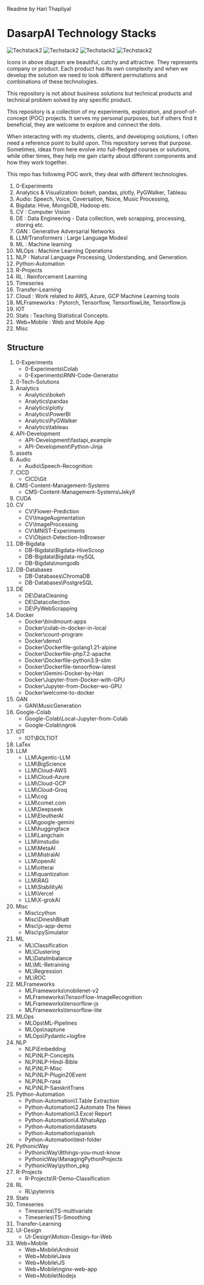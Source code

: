 Readme by Hari Thapliyal

# DasarpAI Technology Stacks

![Techstack2](/assets/Techstack1.webp)
![Techstack2](/assets/Techstack2.png)
![Techstack2](/assets/Techstack3.png)
![Techstack2](/assets/Techstack4.png)


Icons in above diagram are beautiful, catchy and attractive. They represents company or product. Each product has its own complexity and when we develop the solution we need to look different permutations and combinations of these technologies.

This repository is not about business solutions but technical products and technical problem solved by any specific product.

This repository is a collection of my experiments, exploration, and proof-of-concept (POC) projects. It serves my personal purposes, but if others find it beneficial, they are welcome to explore and connect the dots.

When interacting with my students, clients, and developing solutions, I often need a reference point to build upon. This repository serves that purpose. Sometimes, ideas from here evolve into full-fledged courses or solutions, while other times, they help me gain clarity about different components and how they work together.

This repo has following POC work, they deal with different technologies.

1. 0-Experiments
1. Analytics & Visualization: bokeh, pandas, plotly, PyGWalker, Tableau
1. Audio: Speech, Voice, Coversation, Noice, Music Processing,
1. Bigdata: Hive, MongoDB, Hadoop etc.
1. CV : Computer Vision
1. DE : Data Engineering - Data collection, web scrapping, processing, storing etc.
1. GAN : Generative Adversarial Networks
1. LLM/Transformers : Large Language Modesl
1. ML : Machine learning
1. MLOps : Machine Learning Operations
1. NLP : Natural Language Processing, Understanding, and Generation.
1. Python-Automation
1. R-Projects
1. RL : Reinforcement Learning
1. Timeseries
1. Transfer-Learning
1. Cloud : Work related to AWS, Azure, GCP Machine Learning tools
1. MLFrameworks : Pytorch, Tensorflow, TensorflowLite, Tensorflow.js
1. IOT 
1. Stats : Teaching Statistical Concepts.
1. Web+Mobile : Web and Mobile App
1. Misc

## Structure 
1. 0-Experiments
   -  0-Experiments\Colab
   -  0-Experiments\RNN-Code-Generator
1. 0-Tech-Solutions
1. Analytics
   -  Analytics\bokeh
   -  Analytics\pandas
   -  Analytics\plotly
   -  Analytics\PowerBI
   -  Analytics\PyGWalker
   -  Analytics\tableau
1. API-Development
   -  API-Development\fastapi_example
   -  API-Development\Python-Jinja
1. assets
1. Audio
   -  Audio\Speech-Recognition
1. CICD
   -  CICD\Git
1. CMS-Content-Management-Systems
   -  CMS-Content-Management-Systems\Jekyll
1. CUDA
1. CV
   -  CV\Flower-Prediction
   -  CV\ImageAugmentation
   -  CV\ImageProcessing
   -  CV\MNIST-Experiments
   -  CV\Object-Detection-InBrowser
1. DB-Bigdata
   -  DB-Bigdata\Bigdata-HiveScoop
   -  DB-Bigdata\Bigdata-mySQL
   -  DB-Bigdata\mongodb
1. DB-Databases
   -  DB-Databases\ChromaDB
   -  DB-Databases\PostgreSQL
1. DE
   -  DE\DataCleaning
   -  DE\Datacollection
   -  DE\PyWebScrapping
1. Docker
   -  Docker\bindmount-apps
   -  Docker\colab-in-docker-in-local
   -  Docker\count-program
   -  Docker\demo1
   -  Docker\Dockerfile-golang1.21-alpine
   -  Docker\Dockerfile-php7.2-apache
   -  Docker\Dockerfile-python3.9-slim
   -  Docker\Dockerfile-tensorflow-latest
   -  Docker\Gemini-Docker-by-Hari
   -  Docker\Jupyter-from-Docker-with-GPU
   -  Docker\Jupyter-from-Docker-wo-GPU
   -  Docker\welcome-to-docker
1. GAN
   -  GAN\MusicGeneration
1. Google-Colab
   -  Google-Colab\Local-Jupyter-from-Colab
   -  Google-Colab\ngrok
1. IOT
   -  IOT\BOLTIOT
1. LaTex
1. LLM
   -  LLM\Agentic-LLM
   -  LLM\BigScience
   -  LLM\Cloud-AWS
   -  LLM\Cloud-Azure
   -  LLM\Cloud-GCP
   -  LLM\Cloud-Groq
   -  LLM\cog
   -  LLM\comet.com
   -  LLM\Deepseek
   -  LLM\EleutherAI
   -  LLM\google-gemini
   -  LLM\huggingface
   -  LLM\Langchain
   -  LLM\lmstudio
   -  LLM\MetaAI
   -  LLM\MistralAI
   -  LLM\openAI
   -  LLM\otterai
   -  LLM\quantization
   -  LLM\RAG
   -  LLM\StabilityAI
   -  LLM\Vercel
   -  LLM\X-grokAI
1. Misc
   -  Misc\cython
   -  Misc\DineshBhatt
   -  Misc\js-app-demo
   -  Misc\pySimulator
1. ML
   -  ML\Classification
   -  ML\Clustering
   -  ML\DataImbalance
   -  ML\ML-Retraining
   -  ML\Regression
   -  ML\ROC
1. MLFrameworks
   -  MLFrameworks\mobilenet-v2
   -  MLFrameworks\TensorFlow-ImageRecognition
   -  MLFrameworks\tensorflow-js
   -  MLFrameworks\tensorflow-lite
1. MLOps
   -  MLOps\ML-Pipelines
   -  MLOps\naptune
   -  MLOps\Pydantic+logfire
1. NLP
   -  NLP\Embedding
   -  NLP\NLP-Concepts
   -  NLP\NLP-Hindi-Bible
   -  NLP\NLP-Misc
   -  NLP\NLP-Plugin20Event
   -  NLP\NLP-rasa
   -  NLP\NLP-SanskritTrans
1. Python-Automation
   -  Python-Automation\1.Table Extraction
   -  Python-Automation\2.Automate The News
   -  Python-Automation\3.Excel Report
   -  Python-Automation\4.WhatsApp
   -  Python-Automation\datasets
   -  Python-Automation\spanish
   -  Python-Automation\test-folder
1. PythonicWay
   -  PythonicWay\8things-you-must-know
   -  PythonicWay\ManagingPythonProjects
   -  PythonicWay\python_pkg
1. R-Projects
   -  R-Projects\R-Demo-Classification
1. RL
   -  RL\pytennis
1. Stats
1. Timeseries
   -  Timeseries\TS-multivariate
   -  Timeseries\TS-Smoothing
1. Transfer-Learning
1. UI-Design
   -  UI-Design\Motion-Design-for-Web
1. Web+Mobile
   -  Web+Mobile\Android
   -  Web+Mobile\Java
   -  Web+Mobile\JS
   -  Web+Mobile\nginx-web-app
   -  Web+Mobile\Nodejs